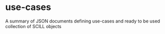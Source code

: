 # use-cases
A summary of JSON documents defining use-cases and ready to be used collection of SCILL objects
